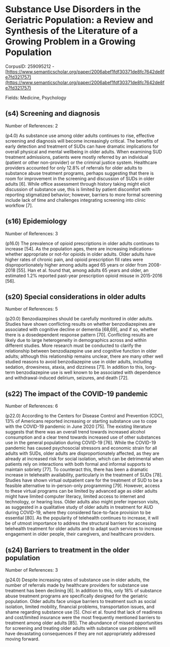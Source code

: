 # Substance Use Disorders in the Geriatric Population: a Review and Synthesis of the Literature of a Growing Problem in a Growing Population

CorpusID: 259095212 - [https://www.semanticscholar.org/paper/2006abef1fdf30371de8fc7642de8fe7fd321757](https://www.semanticscholar.org/paper/2006abef1fdf30371de8fc7642de8fe7fd321757)

Fields: Medicine, Psychology

## (s4) Screening and diagnosis
Number of References: 2

(p4.0) As substance use among older adults continues to rise, effective screening and diagnosis will become increasingly critical. The benefits of early detection and treatment of SUDs can have dramatic implications for overall physical and mental wellbeing in older adults. When examining SUD treatment admissions, patients were mostly referred by an individual (patient or other non-provider) or the criminal justice system. Healthcare providers accounted for only 12.8% of referrals for older adults to substance abuse treatment programs, perhaps suggesting that there is room for improvement in the screening and discussion of SUDs in older adults [6]. While office assessment through history taking might elicit discussion of substance use, this is limited by patient discomfort with reporting stigmatized behavior; however, barriers to more formal screening include lack of time and challenges integrating screening into clinic workflow [7].
## (s16) Epidemiology
Number of References: 3

(p16.0) The prevalence of opioid prescriptions in older adults continues to increase [54]. As the population ages, there are increasing indications-whether appropriate or not-for opioids in older adults. Older adults have higher rates of chronic pain, and opioid prescription fill rates were disproportionately higher among adults aged 65 years or older from 2008-2018 [55]. Han et al. found that, among adults 65 years and older, an estimated 1.2% reported past-year prescription opioid misuse in 2015-2016 [56].
## (s20) Special considerations in older adults
Number of References: 5

(p20.0) Benzodiazepines should be carefully monitored in older adults. Studies have shown conflicting results on whether benzodiazepines are associated with cognitive decline or dementia [68,69], and if so, whether there is a dosedependent response pattern [70]. Conflicting results are likely due to large heterogeneity in demographics across and within different studies. More research must be conducted to clarify the relationship between benzodiazepine use and cognitive function in older adults; although this relationship remains unclear, there are many other well studied reasons to avoid benzodiazepine use in older adults, including sedation, drowsiness, ataxia, and dizziness [71]. In addition to this, long-term benzodiazepine use is well known to be associated with dependence and withdrawal-induced delirium, seizures, and death [72].
## (s22) The impact of the COVID-19 pandemic
Number of References: 6

(p22.0) According to the Centers for Disease Control and Prevention (CDC), 13% of Americans reported increasing or starting substance use to cope with the COVID-19 pandemic in June 2020 [75]. The existing literature suggests that there was an overall trend towards increased alcohol consumption and a clear trend towards increased use of other substances use in the general population during COVID-19 [76]. While the COVID-19 pandemic has caused psychosocial stressors and economic strain for all adults with SUDs, older adults are disproportionately affected, as they are already at increased risk for social isolation, which can be detrimental when patients rely on interactions with both formal and informal supports to maintain sobriety [77]. To counteract this, there has been a dramatic increase in telehealth availability, particularly in the treatment of SUDs [78]. Studies have shown virtual outpatient care for the treatment of SUD to be a feasible alternative to in-person-only programming [79]. However, access to these virtual programs can be limited by advanced age as older adults might have limited computer literacy, limited access to internet and technology, or hearing loss. Older adults also might prefer inperson visits, as suggested in a qualitative study of older adults in treatment for AUD during COVID-19, where they considered face-to-face provision to be essential [80]. As the popularity of telehealth continues to increase, it will be of utmost importance to address the structural barriers for accessing telehealth treatment for older adults and to adapt such services to increase engagement in older people, their caregivers, and healthcare providers.
## (s24) Barriers to treatment in the older population
Number of References: 3

(p24.0) Despite increasing rates of substance use in older adults, the number of referrals made by healthcare providers for substance use treatment has been declining [6]. In addition to this, only 18% of substance abuse treatment programs are specifically designed for the geriatric population. Older adults face unique barriers to treatment such as social isolation, limited mobility, financial problems, transportation issues, and shame regarding substance use [5]. Choi et al. found that lack of readiness and cost/limited insurance were the most frequently mentioned barriers to treatment among older adults [85]. The abundance of missed opportunities for screening and treating older adults with substance use problems will have devastating consequences if they are not appropriately addressed moving forward.
